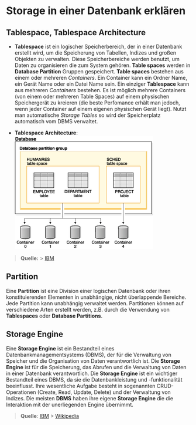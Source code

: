 # Storage in einer Datenbank erklären

## Tablespace, Tablespace Architecture

- **Tablespace** ist ein logischer Speicherbereich, der in einer Datenbank erstellt wird, um die Speicherung von Tabellen, Indizes und großen Objekten zu verwalten. Diese Speicherbereiche werden benutzt, um Daten zu organisieren die zum System gehören. **Table spaces** werden in **Database Partition** Gruppen gespeichert. **Table spaces** bestehen aus einem oder mehreren _Containers_. Ein Container kann ein Ordner Name, ein Gerät Name oder ein Datei Name sein. Ein einziger **Tablespace** kann aus mehreren _Containers_ bestehen. Es ist möglich mehrere Containers (von einem oder mehreren Table Spaces) auf einem physischen Speichergerät zu kreieren (die beste Perfomance erhält man jedoch, wenn jeder Container auf einem eigenen physischen Gerät liegt). Nutzt man automatische _Storage Tables_ so wird der Speicherplatz automatisch vom DBMS verwaltet.

- **Tablespace Architecture**: ![alt text](../../x_ressources/tablespace.png)

> **Quelle:** > [IBM](https://www.ibm.com/docs/en/db2/11.1?topic=databases-table-spaces)

## Partition

Eine **Partition** ist eine Division einer logischen Datenbank oder ihren konstituierenden Elementen in unabhängige, nicht überlappende Bereiche. Jede Partition kann unabhängig verwaltet werden. Partitionen können auf verschiedene Arten erstellt werden, z.B. durch die Verwendung von **Tablespaces** oder **Database Partitions**.

## Storage Engine

Eine **Storage Engine** ist ein Bestandteil eines Datenbankmanagementsystems (DBMS), der für die Verwaltung von Speicher und die Organisation von Daten verantwortlich ist. Die **Storage Engine** ist für die Speicherung, das Abrufen und die Verwaltung von Daten in einer Datenbank verantwortlich. Die **Storage Engine** ist ein wichtiger Bestandteil eines DBMS, da sie die Datenbankleistung und -funktionalität beeinflusst. Ihre wesentliche Aufgabe besteht in sogenannten CRUD-Operationen (Create, Read, Update, Delete) und der Verwaltung von Indizes. Die meisten **DBMS** haben ihre eigene **Storage Engine** die die Interaktion mit der unerliegenden Engine übernimmt.

> **Quelle**:
> [IBM](https://www.ibm.com/docs/en/db2/11.1?topic=databases-table-spaces) > [Wikipedia](<https://en.wikipedia.org/wiki/Partition_(database)>)
